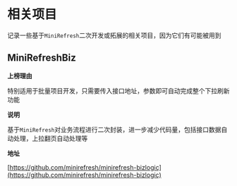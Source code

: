 # 相关项目

记录一些基于`MiniRefresh`二次开发或拓展的相关项目，因为它们有可能被用到

## MiniRefreshBiz

__上榜理由__

特别适用于批量项目开发，只需要传入接口地址，参数即可自动完成整个下拉刷新功能

__说明__

基于`MiniRefresh`对业务流程进行二次封装，进一步减少代码量，包括接口数据自动处理，上拉翻页自动处理等

__地址__

[https://github.com/minirefresh/minirefresh-bizlogic](https://github.com/minirefresh/minirefresh-bizlogic)
